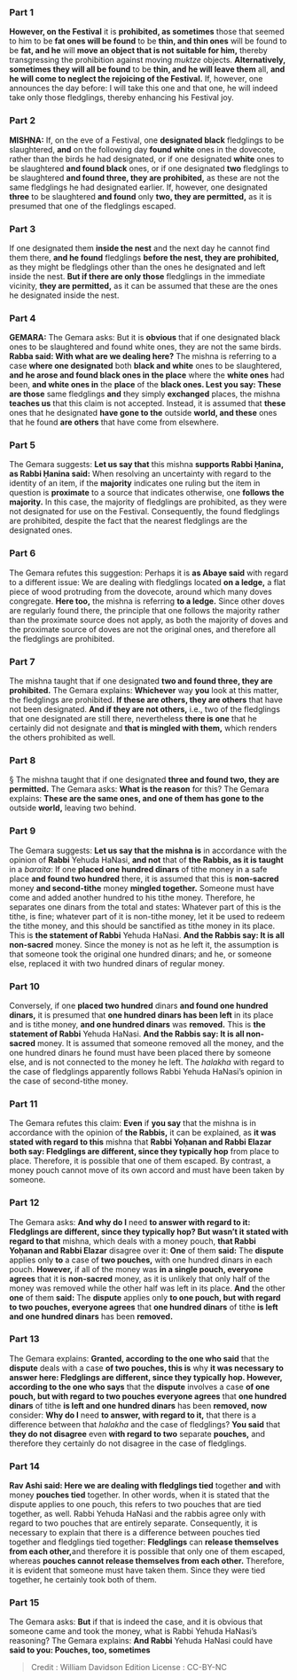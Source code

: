 
### Part 1
<b>However, on the Festival</b> it is <b>prohibited, as sometimes</b> those that seemed to him to be <b>fat ones will be found</b> to be <b>thin, and thin ones</b> will be found to be <b>fat, and he</b> will <b>move an object that is not suitable for him,</b> thereby transgressing the prohibition against moving <i>muktze</i> objects. <b>Alternatively, sometimes they will all be found</b> to be <b>thin, and he will leave them</b> all, <b>and he will come to neglect the rejoicing of the Festival.</b> If, however, one announces the day before: I will take this one and that one, he will indeed take only those fledglings, thereby enhancing his Festival joy.

### Part 2
<strong>MISHNA:</strong> If, on the eve of a Festival, one <b>designated black</b> fledglings to be slaughtered, <b>and</b> on the following day <b>found white</b> ones in the dovecote, rather than the birds he had designated, or if one designated <b>white</b> ones to be slaughtered <b>and found black</b> ones, or if one designated <b>two</b> fledglings to be slaughtered <b>and found three, they are prohibited,</b> as these are not the same fledglings he had designated earlier. If, however, one designated <b>three</b> to be slaughtered <b>and found</b> only <b>two, they are permitted,</b> as it is presumed that one of the fledglings escaped.

### Part 3
If one designated them <b>inside the nest</b> and the next day he cannot find them there, <b>and he found</b> fledglings <b>before the nest, they are prohibited,</b> as they might be fledglings other than the ones he designated and left inside the nest. <b>But if there are only those</b> fledglings in the immediate vicinity, <b>they are permitted,</b> as it can be assumed that these are the ones he designated inside the nest.

### Part 4
<strong>GEMARA:</strong> The Gemara asks: But it is <b>obvious</b> that if one designated black ones to be slaughtered and found white ones, they are not the same birds. <b>Rabba said: With what are we dealing here?</b> The mishna is referring to a case <b>where one designated</b> both <b>black and white</b> ones to be slaughtered, <b>and he arose and found black ones in the place</b> where the <b>white ones</b> had been, <b>and white ones in</b> the <b>place</b> of the <b>black ones. Lest you say: These are those</b> same fledglings <b>and</b> they simply <b>exchanged</b> places, the mishna <b>teaches us</b> that this claim is not accepted. Instead, it is assumed that <b>these</b> ones that he designated <b>have gone to the</b> outside <b>world, and these</b> ones that he found <b>are others</b> that have come from elsewhere.

### Part 5
The Gemara suggests: <b>Let us say that</b> this mishna <b>supports Rabbi Ḥanina, as Rabbi Ḥanina said:</b> When resolving an uncertainty with regard to the identity of an item, if the <b>majority</b> indicates one ruling but the item in question is <b>proximate</b> to a source that indicates otherwise, one <b>follows the majority.</b> In this case, the majority of fledglings are prohibited, as they were not designated for use on the Festival. Consequently, the found fledglings are prohibited, despite the fact that the nearest fledglings are the designated ones.

### Part 6
The Gemara refutes this suggestion: Perhaps it is <b>as Abaye said</b> with regard to a different issue: We are dealing with fledglings located <b>on a ledge,</b> a flat piece of wood protruding from the dovecote, around which many doves congregate. <b>Here too,</b> the mishna is referring <b>to a ledge.</b> Since other doves are regularly found there, the principle that one follows the majority rather than the proximate source does not apply, as both the majority of doves and the proximate source of doves are not the original ones, and therefore all the fledglings are prohibited.

### Part 7
The mishna taught that if one designated <b>two and found three, they are prohibited.</b> The Gemara explains: <b>Whichever</b> way <b>you</b> look at this matter, the fledglings are prohibited. <b>If these are others, they are others</b> that have not been designated. <b>And if they are not others,</b> i.e., two of the fledglings that one designated are still there, nevertheless <b>there is one</b> that he certainly did not designate and <b>that is mingled with them,</b> which renders the others prohibited as well.

### Part 8
§ The mishna taught that if one designated <b>three and found two, they are permitted.</b> The Gemara asks: <b>What is the reason</b> for this? The Gemara explains: <b>These are the same ones, and one of them has gone to the</b> outside <b>world,</b> leaving two behind.

### Part 9
The Gemara suggests: <b>Let us say that the mishna is</b> in accordance with the opinion of <b>Rabbi</b> Yehuda HaNasi, <b>and not</b> that of <b>the Rabbis, as it is taught</b> in a <i>baraita</i>: If one <b>placed one hundred dinars</b> of tithe money in a safe place <b>and found two hundred</b> there, it is assumed that this is <b>non-sacred</b> money <b>and second-tithe</b> money <b>mingled together.</b> Someone must have come and added another hundred to his tithe money. Therefore, he separates one dinars from the total and states: Whatever part of this is the tithe, is fine; whatever part of it is non-tithe money, let it be used to redeem the tithe money, and this should be sanctified as tithe money in its place. This is <b>the statement of Rabbi</b> Yehuda HaNasi. <b>And the Rabbis say: It is all non-sacred</b> money. Since the money is not as he left it, the assumption is that someone took the original one hundred dinars; and he, or someone else, replaced it with two hundred dinars of regular money.

### Part 10
Conversely, if one <b>placed two hundred</b> dinars <b>and found one hundred dinars,</b> it is presumed that <b>one hundred dinars has been left</b> in its place and is tithe money, <b>and one hundred dinars</b> was <b>removed.</b> This is <b>the statement of Rabbi</b> Yehuda HaNasi. <b>And the Rabbis say: It is all non-sacred</b> money. It is assumed that someone removed all the money, and the one hundred dinars he found must have been placed there by someone else, and is not connected to the money he left. The <i>halakha</i> with regard to the case of fledglings apparently follows Rabbi Yehuda HaNasi’s opinion in the case of second-tithe money.

### Part 11
The Gemara refutes this claim: <b>Even</b> if <b>you say</b> that the mishna is in accordance with the opinion of <b>the Rabbis,</b> it can be explained, as <b>it was stated with regard to this</b> mishna that <b>Rabbi Yoḥanan and Rabbi Elazar both say: Fledglings are different, since they typically hop</b> from place to place. Therefore, it is possible that one of them escaped. By contrast, a money pouch cannot move of its own accord and must have been taken by someone.

### Part 12
The Gemara asks: <b>And why do I</b> need <b>to answer with regard to it: Fledglings are different, since they typically hop? But wasn’t it stated with regard to that</b> mishna, which deals with a money pouch, <b>that Rabbi Yoḥanan and Rabbi Elazar</b> disagree over it: <b>One</b> of them <b>said:</b> The <b>dispute</b> applies only <b>to</b> a case of <b>two pouches,</b> with one hundred dinars in each pouch. <b>However,</b> if all of the money was <b>in a single pouch, everyone agrees</b> that it is <b>non-sacred</b> money, as it is unlikely that only half of the money was removed while the other half was left in its place. <b>And</b> the other <b>one</b> of them <b>said:</b> The <b>dispute</b> applies only <b>to one pouch, but with regard to two pouches, everyone agrees</b> that <b>one hundred dinars</b> of tithe <b>is left and one hundred dinars</b> has been <b>removed.</b>

### Part 13
The Gemara explains: <b>Granted, according to the one who said</b> that the <b>dispute</b> deals with a case <b>of two pouches, this is</b> why <b>it was necessary to answer here: Fledglings are different, since they typically hop. However, according to the one who says</b> that the <b>dispute</b> involves a case <b>of one pouch, but with regard to two pouches everyone agrees</b> that <b>one hundred dinars</b> of tithe <b>is left and one hundred dinars</b> has been <b>removed, now</b> consider: <b>Why do I</b> need <b>to answer, with regard to it,</b> that there is a difference between that <i>halakha</i> and the case of fledglings? <b>You said</b> that <b>they do not disagree</b> even <b>with regard to two</b> separate <b>pouches,</b> and therefore they certainly do not disagree in the case of fledglings.

### Part 14
<b>Rav Ashi said: Here we are dealing with fledglings tied</b> together <b>and</b> with money <b>pouches tied</b> together. In other words, when it is stated that the dispute applies to one pouch, this refers to two pouches that are tied together, as well. Rabbi Yehuda HaNasi and the rabbis agree only with regard to two pouches that are entirely separate. Consequently, it is necessary to explain that there is a difference between pouches tied together and fledglings tied together: <b>Fledglings</b> can <b>release themselves from each other,</b>and therefore it is possible that only one of them escaped, whereas <b>pouches cannot release themselves from each other.</b> Therefore, it is evident that someone must have taken them. Since they were tied together, he certainly took both of them.

### Part 15
The Gemara asks: <b>But</b> if that is indeed the case, and it is obvious that someone came and took the money, what is Rabbi Yehuda HaNasi’s reasoning? The Gemara explains: <b>And Rabbi</b> Yehuda HaNasi could have <b>said to you: Pouches, too, sometimes</b>

>Credit : William Davidson Edition
>License : CC-BY-NC